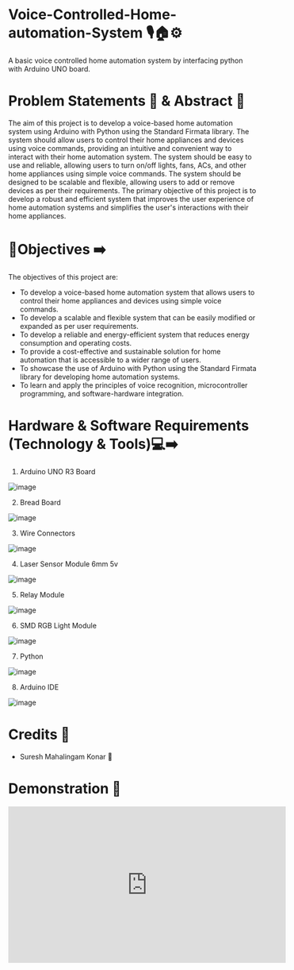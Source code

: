 # Voice-Controlled-Home-automation-System 🎙️🏠⚙️

A basic voice controlled home automation system by interfacing python with Arduino UNO board.

# Problem Statements 📌 & Abstract 📝

  The aim of this project is to develop a voice-based home automation system using Arduino with Python using the Standard Firmata 
library. The system should allow users to control their home appliances and devices using voice commands, providing an intuitive and convenient way to interact with their home automation system. The system should be easy to use and reliable, allowing users to turn 
on/off lights, fans, ACs, and other home appliances using simple voice commands. The system should be designed to be scalable and 
flexible, allowing users to add or remove devices as per their requirements. The primary objective of this project is to develop a 
robust and efficient system that improves the user experience of home automation systems and simplifies the user's interactions with 
their home appliances.
     
# 🎯Objectives ➡️ 

The objectives of this project are:

* To develop a voice-based home automation system that allows users to control their home appliances and devices using simple voice commands.
* To develop a scalable and flexible system that can be easily modified or expanded as per user requirements.
* To develop a reliable and energy-efficient system that reduces energy consumption and operating costs.
* To provide a cost-effective and sustainable solution for home automation that is accessible to a wider range of users.
* To showcase the use of Arduino with Python using the Standard Firmata library for developing home automation systems.
* To learn and apply the principles of voice recognition, microcontroller programming, and software-hardware integration.

# Hardware & Software Requirements (Technology & Tools)💻➡️

1) Arduino UNO R3 Board 

![image](https://user-images.githubusercontent.com/74930080/229367221-f67ae2d4-c2f4-4892-abfb-b3e0fef2a9df.png)


2) Bread Board 

![image](https://user-images.githubusercontent.com/74930080/216291651-3f6696ae-bd8e-4c6b-9906-5e39942da3ca.png)


3) Wire Connectors 

![image](https://user-images.githubusercontent.com/74930080/216294109-0c46c36c-a79e-4672-b04a-3d0cfe3b1ba2.png)


4) Laser Sensor Module 6mm 5v 

![image](https://user-images.githubusercontent.com/74930080/229367189-11649d84-4053-453c-91df-89994afd0622.png)


5) Relay Module

![image](https://user-images.githubusercontent.com/74930080/229367249-4b40eddf-8f35-4acb-9ba6-7e837173da52.png)


6) SMD RGB Light Module

![image](https://user-images.githubusercontent.com/74930080/229367311-2f645f58-f6ae-49f1-9bfa-7c49a92155c3.png)


7) Python

![image](https://user-images.githubusercontent.com/74930080/229357687-6bfaf145-3c96-4c1c-9802-9a960db78358.png)


8) Arduino IDE

![image](https://user-images.githubusercontent.com/74930080/229357903-790cb08e-3758-4321-84b9-70426241468f.png)


# Credits 🏅

* Suresh Mahalingam Konar 🧠

# Demonstration 🎥

<iframe width="560" height="315" src="https://www.youtube.com/embed/GMGtYrwpsZM" title="YouTube video player" frameborder="0" allow="accelerometer; autoplay; clipboard-write; encrypted-media; gyroscope; picture-in-picture; web-share" allowfullscreen></iframe>







